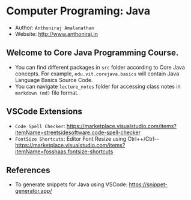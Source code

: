# Computer Programing: Java
- Author: `Anthoniraj Amalanathan`
- Website: http://www.anthoniraj.in

## Welcome to Core Java Programming Course. 
- You can find different packages in `src` folder according to Core Java concepts. For example, `edu.vit.corejava.basics` will contain Java Language Basics Source Code.
- You can navigate `lecture_notes` folder for accessing class notes in `markdown (md)` file format.

## VSCode Extensions
- `Code Spell Checker`:  https://marketplace.visualstudio.com/items?itemName=streetsidesoftware.code-spell-checker
- `FontSize Shortcuts`:  Editor Font Resize using  Ctrl++/Ctrl-- https://marketplace.visualstudio.com/items?itemName=fosshaas.fontsize-shortcuts

## References
- To generate snippets for Java using VSCode: https://snippet-generator.app/
